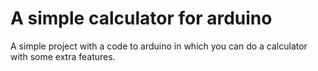 # A simple calculator for arduino

A simple project with a code to arduino in which you can do a calculator with some extra features.
